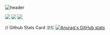 ![header](https://capsule-render.vercel.app/api?type=waving&color=gradient&height=300&section=header&text=HongSeonAh%20to%20see%20you%20%F0%9F%A4%97)

<img src="https://img.shields.io/badge/SpringBoot-6DB33F?style=flat-square&logo=SpringBoot&logoColor=white"/>
<img src="https://img.shields.io/badge/MySQL-4479A1?style=flat-square&logo=MySQL&logoColor=white"/>
<img src="https://img.shields.io/badge/AWS-232F3E?style=flat-square&logo=AWS&logoColor=white"/>

// Github Stats Card 코드
[![Anurag's GitHub stats](https://github-readme-stats.vercel.app/api?username=HongSeonAh)](https://github.com/anuraghazra/github-readme-stats)
